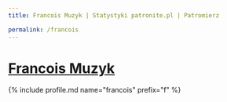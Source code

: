 ```yaml
---
title: Francois Muzyk | Statystyki patronite.pl | Patromierz

permalink: /francois
---
```


# [Francois Muzyk](https://patronite.pl/francois)

{% include profile.md name="francois" prefix="f" %}
